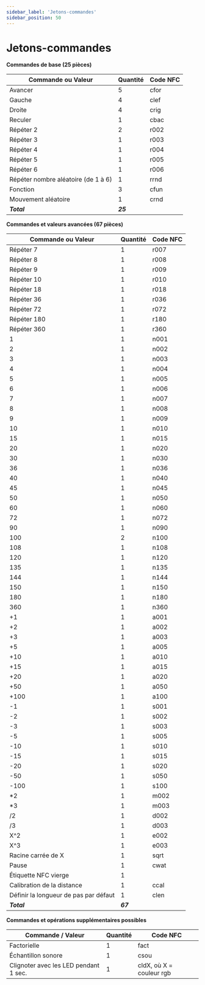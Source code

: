 ```yaml
---
sidebar_label: 'Jetons-commandes'
sidebar_position: 50
---
```


# Jetons-commandes

**Commandes de base (25 pièces)**

| Commande ou Valeur | Quantité | Code NFC |
| --- | --- | --- |
| Avancer | 5 | cfor |
| Gauche | 4 | clef |
| Droite | 4 | crig |
| Reculer | 1 | cbac |
| Répéter 2 | 2 | r002 |
| Répéter 3 | 1 | r003 |
| Répéter 4 | 1 | r004 |
| Répéter 5 | 1 | r005 |
| Répéter 6 | 1 | r006 |
| Répéter nombre aléatoire (de 1 à 6) | 1 | rrnd |
| Fonction | 3 | cfun |
| Mouvement aléatoire | 1 | crnd |
| ***Total*** | ***25*** | |

**Commandes et valeurs avancées (67 pièces)**

| Commande ou Valeur | Quantité | Code NFC |
| --- | --- | --- |
| Répéter 7 | 1 | r007 |
| Répéter 8 | 1 | r008 |
| Répéter 9 | 1 | r009 |
| Répéter 10 | 1 | r010 |
| Répéter 18 | 1 | r018 |
| Répéter 36 | 1 | r036|
| Répéter 72 | 1 | r072 |
| Répéter 180 | 1 | r180 |
| Répéter 360 | 1 | r360 |
| 1 | 1 | n001 |
| 2 | 1 | n002 |
| 3 | 1 | n003 |
| 4 | 1 | n004 |
| 5 | 1 | n005 |
| 6 | 1 | n006 |
| 7 | 1 | n007 |
| 8 | 1 | n008 |
| 9 | 1 | n009 |
| 10 | 1 | n010 |
| 15 | 1 | n015 |
| 20 | 1 | n020 |
| 30 | 1 | n030 |
| 36 | 1 | n036 |
| 40 | 1 | n040 |
| 45 | 1 | n045 |
| 50 | 1 | n050 |
| 60 | 1 | n060 |
| 72 | 1 | n072 |
| 90 | 1 | n090 |
| 100 | 2 | n100 |
| 108 | 1 | n108 |
| 120 | 1 | n120 |
| 135 | 1 | n135 |
| 144 | 1 | n144 |
| 150 | 1 | n150 |
| 180 | 1 | n180 |
| 360 | 1 | n360 |
| +1 | 1 | a001 |
| +2 | 1 | a002 |
| +3 | 1 | a003 |
| +5 | 1 | a005 |
| +10 | 1 | a010 |
| +15 | 1 | a015 |
| +20 | 1 | a020 |
| +50 | 1 | a050 |
| +100 | 1 | a100 |
| -1 | 1 | s001 |
| -2 | 1 | s002 |
| -3 | 1 | s003 |
| -5 | 1 | s005 |
| -10 | 1 | s010 |
| -15 | 1 | s015 |
| -20 | 1 | s020 |
| -50 | 1 | s050 |
| -100 | 1 | s100 |
| *2 | 1 | m002 |
| *3 | 1 | m003 |
| /2 | 1 | d002 |
| /3 | 1 | d003 |
| X^2 | 1 | e002 |
| X^3 | 1 | e003 |
| Racine carrée de X | 1 | sqrt |
| Pause | 1 | cwat |
| Étiquette NFC vierge | 1 | |
| Calibration de la distance | 1 | ccal |
| Définir la longueur de pas par défaut | 1 | clen |
| ***Total*** | ***67*** | |

**Commandes et opérations supplémentaires possibles**

| Commande / Valeur | Quantité | Code NFC |
| --- | --- | --- |
| Factorielle | 1 | fact |
| Échantillon sonore | 1 | csou |
| Clignoter avec les LED pendant 1 sec. | 1 | cldX, où X = couleur rgb |
